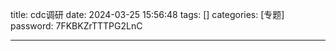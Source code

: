 title: cdc调研 
date: 2024-03-25 15:56:48 
tags: []
categories: [专题]
password: 7FKBKZrTTTPG2LnC

---
 <!--more-->

